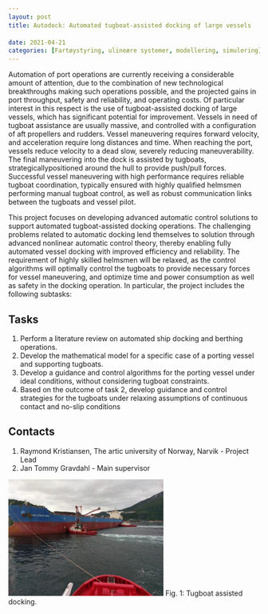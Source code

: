 ```yaml
---
layout: post
title: Autodock: Automated tugboat-assisted docking of large vessels

date: 2021-04-21
categories: [Fartøystyring, ulineære systemer, modellering, simulering]
---
```


Automation of port operations are currently receiving a considerable amount of attention, due to the combination of new technological breakthroughs making such operations possible, and the projected gains in port throughput, safety and reliability, and operating costs. Of particular interest in this respect is the use of tugboat-assisted docking of large vessels, which has significant potential for improvement. Vessels in need of tugboat assistance are usually massive, and controlled with a configuration of aft propellers and rudders. Vessel maneuvering requires forward velocity, and acceleration require long distances and time. When reaching the port, vessels reduce velocity to a dead slow, severely reducing maneuverability. The final maneuvering into the dock is assisted by tugboats, strategicallypositioned around the hull to provide push/pull forces. Successful vessel maneuvering with high performance requires reliable tugboat coordination, typically ensured with highly qualified helmsmen performing manual tugboat control, as well as robust communication links between the tugboats and vessel pilot.

This project focuses on developing advanced automatic control solutions to support automated tugboat-assisted docking operations. The challenging problems related to automatic docking lend themselves to solution through advanced nonlinear automatic control theory, thereby enabling fully automated vessel docking with improved efficiency and reliability. The requirement of highly skilled helmsmen will be relaxed, as the control algorithms will optimally control the tugboats to provide necessary forces for vessel maneuvering, and optimize time and power consumption as well as safety in the docking operation. In particular, the project includes the following subtasks:



## Tasks ##

1.	Perform a literature review on automated ship docking and berthing operations.
2.	Develop the mathematical model for a specific case of a porting vessel and supporting tugboats. 
3.	Develop a guidance and control algorithms for the porting vessel under ideal conditions, without considering tugboat constraints.
4.	Based on the outcome of task 2, develop guidance and control strategies for the tugboats under relaxing assumptions of continuous contact and no-slip conditions 


## Contacts ##
1. Raymond Kristiansen, The artic university of Norway, Narvik - Project Lead
2. Jan Tommy Gravdahl - Main supervisor

![Docking](../assets/Docking.png)
Fig. 1: Tugboat assisted docking.

